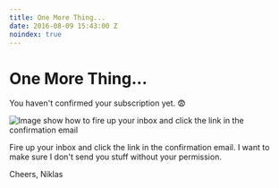 ```yaml
---
title: One More Thing...
date: 2016-08-09 15:43:00 Z
noindex: true
---
```


# One More Thing...

You haven't confirmed your subscription yet. 😨

![Image show how to fire up your inbox and click the link in the confirmation email](/uploads/confirm-link_mail-mockup.svg)

Fire up your inbox and click the link in the confirmation email. I want to make sure I don't send you stuff without your permission.

Cheers,
Niklas
